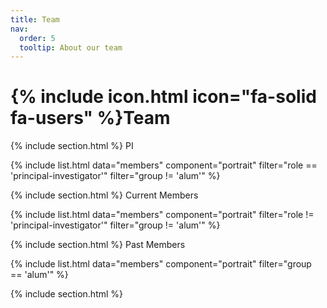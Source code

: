 ```yaml
---
title: Team
nav:
  order: 5
  tooltip: About our team
---
```


# {% include icon.html icon="fa-solid fa-users" %}Team

{% include section.html %}
PI

{% include list.html data="members" component="portrait" filter="role == 'principal-investigator'" filter="group != 'alum'" %}

{% include section.html %}
Current Members

{% include list.html data="members" component="portrait" filter="role != 'principal-investigator'" filter="group != 'alum'" %}

{% include section.html %}
Past Members

{% include list.html data="members" component="portrait" filter="group == 'alum'" %}

{% include section.html %}

